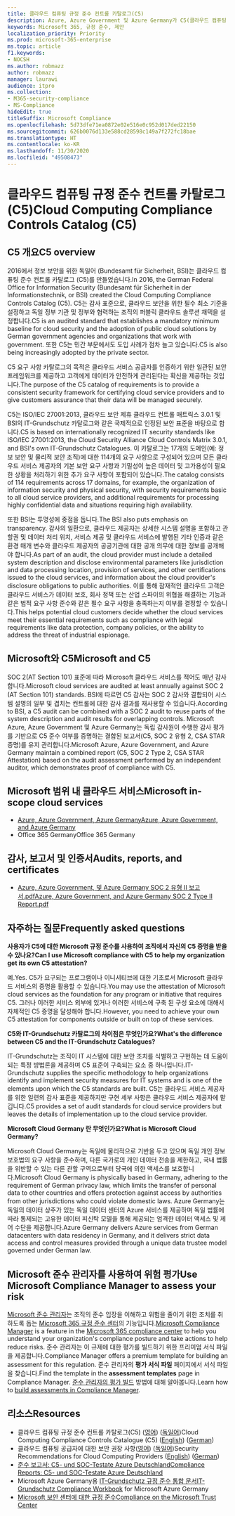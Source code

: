 ```yaml
---
title: 클라우드 컴퓨팅 규정 준수 컨트롤 카탈로그(C5)
description: Azure, Azure Government 및 Azure Germany가 C5(클라우드 컴퓨팅 규정 준수 컨트롤 카달로그)에 대한 규정 준수를 증명하는 방법을 알아보십시오.
keywords: Microsoft 365, 규정 준수, 제안
localization_priority: Priority
ms.prod: microsoft-365-enterprise
ms.topic: article
f1.keywords:
- NOCSH
ms.author: robmazz
author: robmazz
manager: laurawi
audience: itpro
ms.collection:
- M365-security-compliance
- MS-Compliance
hideEdit: true
titleSuffix: Microsoft Compliance
ms.openlocfilehash: 5d73dfe71ea0872e02e516e0c952d017ded22150
ms.sourcegitcommit: 626b0076d133e588cd28598c149a7f272fc18bae
ms.translationtype: HT
ms.contentlocale: ko-KR
ms.lasthandoff: 11/30/2020
ms.locfileid: "49508473"
---
```

# <a name="cloud-computing-compliance-controls-catalog-c5"></a><span data-ttu-id="94fb4-104">클라우드 컴퓨팅 규정 준수 컨트롤 카탈로그(C5)</span><span class="sxs-lookup"><span data-stu-id="94fb4-104">Cloud Computing Compliance Controls Catalog (C5)</span></span>

## <a name="c5-overview"></a><span data-ttu-id="94fb4-105">C5 개요</span><span class="sxs-lookup"><span data-stu-id="94fb4-105">C5 overview</span></span>

<span data-ttu-id="94fb4-106">2016에서 정보 보안을 위한 독일어 (Bundesamt für Sicherheit, BSI)는 클라우드 컴퓨팅 준수 컨트롤 카탈로그 (C5)를 만들었습니다.</span><span class="sxs-lookup"><span data-stu-id="94fb4-106">In 2016, the German Federal Office for Information Security (Bundesamt für Sicherheit in der Informationstechnik, or BSI) created the Cloud Computing Compliance Controls Catalog (C5).</span></span> <span data-ttu-id="94fb4-107">C5는 감사 표준으로, 클라우드 보안을 위한 필수 최소 기준을 설정하고 독일 정부 기관 및 정부와 협력하는 조직의 퍼블릭 클라우드 솔루션 채택을 설정합니다.</span><span class="sxs-lookup"><span data-stu-id="94fb4-107">C5 is an audited standard that establishes a mandatory minimum baseline for cloud security and the adoption of public cloud solutions by German government agencies and organizations that work with government.</span></span> <span data-ttu-id="94fb4-108">또한 C5는 민간 부문에서도 도입 사례가 점차 늘고 있습니다.</span><span class="sxs-lookup"><span data-stu-id="94fb4-108">C5 is also being increasingly adopted by the private sector.</span></span>

<span data-ttu-id="94fb4-109">C5 요구 사항 카탈로그의 목적은 클라우드 서비스 공급자를 인증하기 위한 일관된 보안 프레임워크를 제공하고 고객에게 데이터가 안전하게 관리된다는 확신을 제공하는 것입니다.</span><span class="sxs-lookup"><span data-stu-id="94fb4-109">The purpose of the C5 catalog of requirements is to provide a consistent security framework for certifying cloud service providers and to give customers assurance that their data will be managed securely.</span></span>

<span data-ttu-id="94fb4-110">C5는 ISO/IEC 27001:2013, 클라우드 보안 제휴 클라우드 컨트롤 매트릭스 3.0.1 및 BSI의 IT-Grundschutz 카달로그와 같은 국제적으로 인정된 보안 표준을 바탕으로 합니다.</span><span class="sxs-lookup"><span data-stu-id="94fb4-110">C5 is based on internationally recognized IT security standards like ISO/IEC 27001:2013, the Cloud Security Alliance Cloud Controls Matrix 3.0.1, and BSI's own IT-Grundschutz Catalogues.</span></span> <span data-ttu-id="94fb4-111">이 카탈로그는 17개의 도메인(예: 정보 보안 및 물리적 보안 조직)에 대한 114개의 요구 사항으로 구성되어 있으며 모든 클라우드 서비스 제공자의 기본 보안 요구 사항과 기밀성이 높은 데이터 및 고가용성이 필요한 상황을 처리하기 위한 추가 요구 사항이 포함되어 있습니다.</span><span class="sxs-lookup"><span data-stu-id="94fb4-111">The catalog consists of 114 requirements across 17 domains, for example, the organization of information security and physical security, with security requirements basic to all cloud service providers, and additional requirements for processing highly confidential data and situations requiring high availability.</span></span>

<span data-ttu-id="94fb4-112">또한 BSI는 투명성에 중점을 둡니다.</span><span class="sxs-lookup"><span data-stu-id="94fb4-112">The BSI also puts emphasis on transparency.</span></span> <span data-ttu-id="94fb4-113">감사의 일환으로, 클라우드 제공자는 상세한 시스템 설명을 포함하고 관할권 및 데이터 처리 위치, 서비스 제공 및 클라우드 서비스에 발행된 기타 인증과 같은 환경 매개 변수와 클라우드 제공자의 공공기관에 대한 공개 의무에 대한 정보를 공개해야 합니다.</span><span class="sxs-lookup"><span data-stu-id="94fb4-113">As part of an audit, the cloud provider must include a detailed system description and disclose environmental parameters like jurisdiction and data processing location, provision of services, and other certifications issued to the cloud services, and information about the cloud provider's disclosure obligations to public authorities.</span></span> <span data-ttu-id="94fb4-114">이를 통해 잠재적인 클라우드 고객은 클라우드 서비스가 데이터 보호, 회사 정책 또는 산업 스파이의 위협을 해결하는 기능과 같은 법적 요구 사항 준수와 같은 필수 요구 사항을 충족하는지 여부를 결정할 수 있습니다.</span><span class="sxs-lookup"><span data-stu-id="94fb4-114">This helps potential cloud customers decide whether the cloud services meet their essential requirements such as compliance with legal requirements like data protection, company policies, or the ability to address the threat of industrial espionage.</span></span>

## <a name="microsoft-and-c5"></a><span data-ttu-id="94fb4-115">Microsoft와 C5</span><span class="sxs-lookup"><span data-stu-id="94fb4-115">Microsoft and C5</span></span>

<span data-ttu-id="94fb4-116">SOC 2(AT Section 101) 표준에 따라 Microsoft 클라우드 서비스를 적어도 매년 감사합니다.</span><span class="sxs-lookup"><span data-stu-id="94fb4-116">Microsoft cloud services are audited at least annually against SOC 2 (AT Section 101) standards.</span></span> <span data-ttu-id="94fb4-117">BSI에 따르면 C5 감사는 SOC 2 감사와 결합되어 시스템 설명의 일부 및 겹치는 컨트롤에 대한 감사 결과를 재사용할 수 있습니다.</span><span class="sxs-lookup"><span data-stu-id="94fb4-117">According to BSI, a C5 audit can be combined with a SOC 2 audit to reuse parts of the system description and audit results for overlapping controls.</span></span> <span data-ttu-id="94fb4-118">Microsoft Azure, Azure Government 및 Azure Germany는 독립 감사원이 수행한 감사 평가를 기반으로 C5 준수 여부를 증명하는 결합된 보고서(C5, SOC 2 유형 2, CSA STAR 증명)를 유지 관리합니다.</span><span class="sxs-lookup"><span data-stu-id="94fb4-118">Microsoft Azure, Azure Government, and Azure Germany maintain a combined report (C5, SOC 2 Type 2, CSA STAR Attestation) based on the audit assessment performed by an independent auditor, which demonstrates proof of compliance with C5.</span></span>

## <a name="microsoft-in-scope-cloud-services"></a><span data-ttu-id="94fb4-119">Microsoft 범위 내 클라우드 서비스</span><span class="sxs-lookup"><span data-stu-id="94fb4-119">Microsoft in-scope cloud services</span></span>

- [<span data-ttu-id="94fb4-120">Azure, Azure Government, Azure Germany</span><span class="sxs-lookup"><span data-stu-id="94fb4-120">Azure, Azure Government, and Azure Germany</span></span>](https://go.microsoft.com/fwlink/p/?linkid=2051569)
- <span data-ttu-id="94fb4-121">Office 365 Germany</span><span class="sxs-lookup"><span data-stu-id="94fb4-121">Office 365 Germany</span></span>

## <a name="audits-reports-and-certificates"></a><span data-ttu-id="94fb4-122">감사, 보고서 및 인증서</span><span class="sxs-lookup"><span data-stu-id="94fb4-122">Audits, reports, and certificates</span></span>

- [<span data-ttu-id="94fb4-123">Azure, Azure Government, 및 Azure Germany SOC 2 유형 II 보고서.pdf</span><span class="sxs-lookup"><span data-stu-id="94fb4-123">Azure, Azure Government, and Azure Germany SOC 2 Type II Report.pdf</span></span>](https://go.microsoft.com/fwlink/p/?linkid=2093520)

## <a name="frequently-asked-questions"></a><span data-ttu-id="94fb4-124">자주하는 질문</span><span class="sxs-lookup"><span data-stu-id="94fb4-124">Frequently asked questions</span></span>

<span data-ttu-id="94fb4-125">**사용자가 C5에 대한 Microsoft 규정 준수를 사용하여 조직에서 자신의 C5 증명을 받을 수 있나요?**</span><span class="sxs-lookup"><span data-stu-id="94fb4-125">**Can I use Microsoft compliance with C5 to help my organization get its own C5 attestation?**</span></span>

<span data-ttu-id="94fb4-126">예.</span><span class="sxs-lookup"><span data-stu-id="94fb4-126">Yes.</span></span> <span data-ttu-id="94fb4-127">C5가 요구되는 프로그램이나 이니셔티브에 대한 기초로서 Microsoft 클라우드 서비스의 증명을 활용할 수 있습니다.</span><span class="sxs-lookup"><span data-stu-id="94fb4-127">You may use the attestation of Microsoft cloud services as the foundation for any program or initiative that requires C5.</span></span> <span data-ttu-id="94fb4-128">그러나 이러한 서비스 외부에 있거나 이러한 서비스에 구축 된 구성 요소에 대해서 자체적인 C5 증명을 달성해야 합니다.</span><span class="sxs-lookup"><span data-stu-id="94fb4-128">However, you need to achieve your own C5 attestation for components outside or built on top of these services.</span></span>

<span data-ttu-id="94fb4-129">**C5와 IT-Grundschutz 카탈로그의 차이점은 무엇인가요?**</span><span class="sxs-lookup"><span data-stu-id="94fb4-129">**What's the difference between C5 and the IT-Grundschutz Catalogues?**</span></span>

<span data-ttu-id="94fb4-130">IT-Grundschutz는 조직이 IT 시스템에 대한 보안 조치를 식별하고 구현하는 데 도움이 되는 특정 방법론을 제공하며 C5 표준이 구축되는 요소 중 하나입니다.</span><span class="sxs-lookup"><span data-stu-id="94fb4-130">IT-Grundschutz supplies the specific methodology to help organizations identify and implement security measures for IT systems and is one of the elements upon which the C5 standards are built.</span></span> <span data-ttu-id="94fb4-131">C5는 클라우드 서비스 제공자를 위한 일련의 감사 표준을 제공하지만 구현 세부 사항은 클라우드 서비스 제공자에 맡깁니다.</span><span class="sxs-lookup"><span data-stu-id="94fb4-131">C5 provides a set of audit standards for cloud service providers but leaves the details of implementation up to the cloud service provider.</span></span>

<span data-ttu-id="94fb4-132">**Microsoft Cloud Germany 란 무엇인가요?**</span><span class="sxs-lookup"><span data-stu-id="94fb4-132">**What is Microsoft Cloud Germany?**</span></span>

<span data-ttu-id="94fb4-133">Microsoft Cloud Germany는 독일에 물리적으로 기반을 두고 있으며 독일 개인 정보 보호법의 요구 사항을 준수하며, 다른 국가로의 개인 데이터 전송을 제한하고, 국내 법률을 위반할 수 있는 다른 관할 구역으로부터 당국에 의한 액세스를 보호합니다.</span><span class="sxs-lookup"><span data-stu-id="94fb4-133">Microsoft Cloud Germany is physically based in Germany, adhering to the requirement of German privacy law, which limits the transfer of personal data to other countries and offers protection against access by authorities from other jurisdictions who could violate domestic laws.</span></span> <span data-ttu-id="94fb4-134">Azure Germany는 독일의 데이터 상주가 있는 독일 데이터 센터의 Azure 서비스를 제공하며 독일 법률에 따라 통제되는 고유한 데이터 피신탁 모델을 통해 제공되는 엄격한 데이터 액세스 및 제어 수단을 제공합니다.</span><span class="sxs-lookup"><span data-stu-id="94fb4-134">Azure Germany delivers Azure services from German datacenters with data residency in Germany, and it delivers strict data access and control measures provided through a unique data trustee model governed under German law.</span></span>

## <a name="use-microsoft-compliance-manager-to-assess-your-risk"></a><span data-ttu-id="94fb4-135">Microsoft 준수 관리자를 사용하여 위험 평가</span><span class="sxs-lookup"><span data-stu-id="94fb4-135">Use Microsoft Compliance Manager to assess your risk</span></span>

<span data-ttu-id="94fb4-136">[Microsoft 준수 관리자](https://docs.microsoft.com/microsoft-365/compliance/compliance-manager)는 조직의 준수 입장을 이해하고 위험을 줄이기 위한 조치를 취하도록 돕는 [Microsoft 365 규정 준수 센터](https://docs.microsoft.com/microsoft-365/compliance/microsoft-365-compliance-center)의 기능입니다.</span><span class="sxs-lookup"><span data-stu-id="94fb4-136">[Microsoft Compliance Manager](https://docs.microsoft.com/microsoft-365/compliance/compliance-manager) is a feature in the [Microsoft 365 compliance center](https://docs.microsoft.com/microsoft-365/compliance/microsoft-365-compliance-center) to help you understand your organization's compliance posture and take actions to help reduce risks.</span></span> <span data-ttu-id="94fb4-137">준수 관리자는 이 규제에 대한 평가를 빌드하기 위한 프리미엄 서식 파일을 제공합니다.</span><span class="sxs-lookup"><span data-stu-id="94fb4-137">Compliance Manager offers a premium template for building an assessment for this regulation.</span></span> <span data-ttu-id="94fb4-138">준수 관리자의 **평가 서식 파일** 페이지에서 서식 파일을 찾습니다.</span><span class="sxs-lookup"><span data-stu-id="94fb4-138">Find the template in the **assessment templates** page in Compliance Manager.</span></span> <span data-ttu-id="94fb4-139">[준수 관리자의 평가 빌드](https://docs.microsoft.com/microsoft-365/compliance/compliance-manager-assessments) 방법에 대해 알아봅니다.</span><span class="sxs-lookup"><span data-stu-id="94fb4-139">Learn how to [build assessments in Compliance Manager](https://docs.microsoft.com/microsoft-365/compliance/compliance-manager-assessments).</span></span>

## <a name="resources"></a><span data-ttu-id="94fb4-140">리소스</span><span class="sxs-lookup"><span data-stu-id="94fb4-140">Resources</span></span>

- <span data-ttu-id="94fb4-141">클라우드 컴퓨팅 규정 준수 컨트롤 카탈로그(C5) ([영어](https://www.bsi.bund.de/EN/Topics/CloudComputing/Compliance_Criteria_Catalogue/Compliance_Criteria_Catalogue_node.html)) ([독일어](https://www.bsi.bund.de/DE/Themen/DigitaleGesellschaft/CloudComputing/Kriterienkatalog/Kriterienkatalog_node.html))</span><span class="sxs-lookup"><span data-stu-id="94fb4-141">Cloud Computing Compliance Controls Catalogue (C5) ([English](https://www.bsi.bund.de/EN/Topics/CloudComputing/Compliance_Criteria_Catalogue/Compliance_Criteria_Catalogue_node.html)) ([German](https://www.bsi.bund.de/DE/Themen/DigitaleGesellschaft/CloudComputing/Kriterienkatalog/Kriterienkatalog_node.html))</span></span>
- <span data-ttu-id="94fb4-142">클라우드 컴퓨팅 공급자에 대한 보안 권장 사항([영어](https://www.bsi.bund.de/EN/Topics/CloudComputing/Secure_use_of_cloud_services/Secure_use_cloud_services_node.html)) ([독일어](https://www.bsi.bund.de/DE/Themen/DigitaleGesellschaft/CloudComputing/Sichere_Nutzung_Cloud/Sichere_Nutzung_Cloud_node.html))</span><span class="sxs-lookup"><span data-stu-id="94fb4-142">Security Recommendations for Cloud Computing Providers ([English](https://www.bsi.bund.de/EN/Topics/CloudComputing/Secure_use_of_cloud_services/Secure_use_cloud_services_node.html)) ([German](https://www.bsi.bund.de/DE/Themen/DigitaleGesellschaft/CloudComputing/Sichere_Nutzung_Cloud/Sichere_Nutzung_Cloud_node.html))</span></span>
- [<span data-ttu-id="94fb4-143">준수 보고서: C5- und SOC-Testate Azure Deutschland</span><span class="sxs-lookup"><span data-stu-id="94fb4-143">Compliance Reports: C5- und SOC-Testate Azure Deutschland</span></span>](https://servicetrust.microsoft.com/ViewPage/MSComplianceGuide?command=Download&downloadType=Document&downloadId=df100ae1-baf9-4785-8a6d-864c0bc5c308&docTab=4ce99610-c9c0-11e7-8c2c-f908a777fa4d_SOC%20%2F%20SSAE%2016%20Reports)
- <span data-ttu-id="94fb4-144">Microsoft Azure Germany용 [IT-Grundschutz 규정 준수 통합 문서](https://gallery.technet.microsoft.com/Azure-Germany-IT-fca4afd7)</span><span class="sxs-lookup"><span data-stu-id="94fb4-144">[IT-Grundschutz Compliance Workbook](https://gallery.technet.microsoft.com/Azure-Germany-IT-fca4afd7) for Microsoft Azure Germany</span></span>
- [<span data-ttu-id="94fb4-145">Microsoft 보안 센터에 대한 규정 준수</span><span class="sxs-lookup"><span data-stu-id="94fb4-145">Compliance on the Microsoft Trust Center</span></span>](https://www.microsoft.com/trust-center/compliance/compliance-overview)
